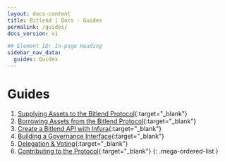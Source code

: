 ```yaml
---
layout: docs-content
title: Bitlend | Docs - Guides
permalink: /guides/
docs_version: v1

## Element ID: In-page Heading
sidebar_nav_data:
  guides: Guides
---
```


# Guides

1. [Supplying Assets to the Bitlend Protocol](){:target="_blank"}
2. [Borrowing Assets from the Bitlend Protocol](){:target="_blank"}
3. [Create a Bitlend API with Infura](){:target="_blank"}
4. [Building a Governance Interface](){:target="_blank"}
5. [Delegation & Voting](){:target="_blank"}
6. [Contributing to the Protocol](){:target="_blank"}
{: .mega-ordered-list }

